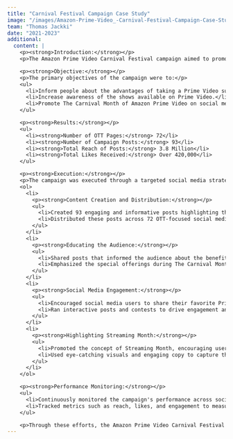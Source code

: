 ```yaml
---
title: "Carnival Festival Campaign Case Study"
image: "/images/Amazon-Prime-Video_-Carnival-Festival-Campaign-Case-Study-_1721649023657.png"
team: "Thomas Jackki"
date: "2021-2023"
additional:
  content: |
    <p><strong>Introduction:</strong></p>
    <p>The Amazon Prime Video Carnival Festival campaign aimed to promote Prime Video's Streaming Month by showcasing available titles in the first week of June. The campaign sought to increase awareness about the variety of shows on Prime Video, highlight the benefits of a Prime Video subscription, and encourage social media conversations about Streaming Month.</p>

    <p><strong>Objective:</strong></p>
    <p>The primary objectives of the campaign were to:</p>
    <ul>
      <li>Inform people about the advantages of taking a Prime Video subscription.</li>
      <li>Increase awareness of the shows available on Prime Video.</li>
      <li>Promote The Carnival Month of Amazon Prime Video on social media.</li>
    </ul>

    <p><strong>Results:</strong></p>
    <ul>
      <li><strong>Number of OTT Pages:</strong> 72</li>
      <li><strong>Number of Campaign Posts:</strong> 93</li>
      <li><strong>Total Reach of Posts:</strong> 3.8 Million</li>
      <li><strong>Total Likes Received:</strong> Over 420,000</li>
    </ul>

    <p><strong>Execution:</strong></p>
    <p>The campaign was executed through a targeted social media strategy involving several key steps:</p>
    <ol>
      <li>
        <p><strong>Content Creation and Distribution:</strong></p>
        <ul>
          <li>Created 93 engaging and informative posts highlighting the shows available on Prime Video.</li>
          <li>Distributed these posts across 72 OTT-focused social media pages to maximize reach and engagement.</li>
        </ul>
      </li>
      <li>
        <p><strong>Educating the Audience:</strong></p>
        <ul>
          <li>Shared posts that informed the audience about the benefits of subscribing to Prime Video, including exclusive content, early access to new releases, and a wide variety of shows and movies.</li>
          <li>Emphasized the special offerings during The Carnival Month to create a sense of urgency and excitement.</li>
        </ul>
      </li>
      <li>
        <p><strong>Social Media Engagement:</strong></p>
        <ul>
          <li>Encouraged social media users to share their favorite Prime Video shows and experiences using dedicated hashtags.</li>
          <li>Ran interactive posts and contests to drive engagement and foster a community around Prime Video content.</li>
        </ul>
      </li>
      <li>
        <p><strong>Highlighting Streaming Month:</strong></p>
        <ul>
          <li>Promoted the concept of Streaming Month, encouraging users to explore and discuss the wide range of titles available on Prime Video.</li>
          <li>Used eye-catching visuals and engaging copy to capture the audience's attention and generate interest.</li>
        </ul>
      </li>
    </ol>

    <p><strong>Performance Monitoring:</strong></p>
    <ul>
      <li>Continuously monitored the campaign's performance across social media platforms.</li>
      <li>Tracked metrics such as reach, likes, and engagement to measure success and make necessary adjustments.</li>
    </ul>

    <p>Through these efforts, the Amazon Prime Video Carnival Festival campaign successfully increased awareness and engagement around Prime Video's Streaming Month. The strategic use of informative content, social media engagement, and targeted distribution played a crucial role in achieving these results.</p>
---
```


